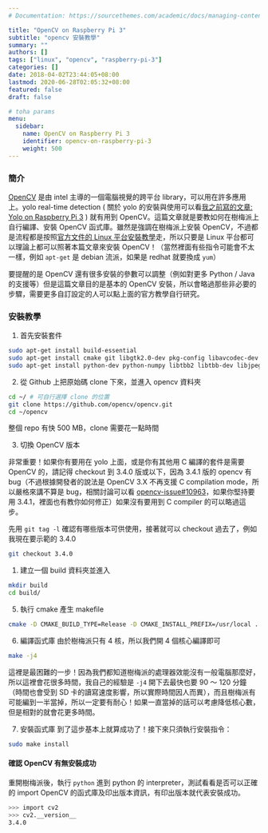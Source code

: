```yaml
---
# Documentation: https://sourcethemes.com/academic/docs/managing-content/

title: "OpenCV on Raspberry Pi 3"
subtitle: "opencv 安裝教學"
summary: ""
authors: []
tags: ["linux", "opencv", "raspberry-pi-3"]
categories: []
date: 2018-04-02T23:44:05+08:00
lastmod: 2020-06-28T02:05:32+08:00
featured: false
draft: false

# toha params
menu:
  sidebar:
    name: OpenCV on Raspberry Pi 3
    identifier: opencv-on-raspberry-pi-3
    weight: 500
---
```


### 簡介
[OpenCV](https://opencv.org/) 是由 intel 主導的一個電腦視覺的跨平台 library，可以用在許多應用上。yolo real-time detection ( 關於 yolo 的安裝與使用可以看[我之前寫的文章: Yolo on Raspberry Pi 3](/posts/yolo-on-raspberry/) ) 就有用到 OpenCV。這篇文章就是要教如何在樹梅派上自行編譯、安裝 OpenCV 函式庫。雖然是強調在樹梅派上安裝 OpenCV，不過都是流程都是按照[官方文件的 Linux 平台安裝教學](https://docs.opencv.org/master/d7/d9f/tutorial_linux_install.html)走，所以只要是 Linux 平台都可以理論上都可以照著本篇文章來安裝 OpenCV！（當然裡面有些指令可能會不太一樣，例如 `apt-get` 是 debian 流派，如果是 redhat 就要換成 `yum`）


要提醒的是 OpenCV 還有很多安裝的參數可以調整（例如對更多 Python / Java 的支援等）但是這篇文章目的是基本的 OpenCV 安裝，所以會略過那些非必要的步驟，需要更多自訂設定的人可以點上面的官方教學自行研究。

### 安裝教學

1. 首先安裝套件
```bash
sudo apt-get install build-essential
sudo apt-get install cmake git libgtk2.0-dev pkg-config libavcodec-dev libavformat-dev libswscale-dev
sudo apt-get install python-dev python-numpy libtbb2 libtbb-dev libjpeg-dev libpng-dev libtiff-dev libjasper-dev libdc1394-22-dev # 這行的套件非必要，可裝可不裝
```

2. 從 Github 上把原始碼 clone 下來，並進入 opencv 資料夾
```bash
cd ~/ # 可自行選擇 clone 的位置
git clone https://github.com/opencv/opencv.git
cd ~/opencv
```
  整個 repo 有快 500 MB，clone 需要花一點時間

3. 切換 OpenCV 版本

  非常重要！如果你有要用在 yolo 上面，或是你有其他用 C 編譯的套件是需要 OpenCV 的，請記得 checkout 到 3.4.0 版或以下，因為 3.4.1 版的 opencv 有 bug（不過根據開發者的說法是 OpenCV 3.X 不再支援 C compilation mode，所以嚴格來講不算是 bug，相關討論可以看 [opencv-issue#10963](https://github.com/opencv/opencv/issues/10963)，如果你堅持要用 3.4.1，裡面也有教你如何修正）如果沒有要用到 C compiler 的可以略過這步。

  先用 `git tag -l` 確認有哪些版本可供使用，接著就可以 checkout 過去了，例如我現在要示範的 3.4.0
```bash
git checkout 3.4.0
```

1. 建立一個 build 資料夾並進入
```bash
mkdir build
cd build/
```

5. 執行 cmake 產生 makefile
```bash
cmake -D CMAKE_BUILD_TYPE=Release -D CMAKE_INSTALL_PREFIX=/usr/local ..
```

6. 編譯函式庫
    由於樹梅派只有 4 核，所以我們開 4 個核心編譯即可
```bash
make -j4
```
這裡是最困難的一步！因為我們都知道樹梅派的處理器效能沒有一般電腦那麼好，所以這裡會花很多時間，我自己的經驗是 `-j4` 開下去最快也要 90 ～ 120 分鐘（時間也會受到 SD 卡的讀寫速度影響，所以實際時間因人而異），而且樹梅派有可能編到一半當掉，所以一定要有耐心！如果一直當掉的話可以考慮降低核心數，但是相對的就會花更多時間。

7. 安裝函式庫
    到了這步基本上就算成功了！接下來只須執行安裝指令：
```bash
sudo make install
```


#### 確認 OpenCV 有無安裝成功

重開樹梅派後，執行 `python` 進到 python 的 interpreter，測試看看是否可以正確的 import OpenCV 的函式庫及印出版本資訊，有印出版本就代表安裝成功。

```bash
>>> import cv2
>>> cv2.__version__
3.4.0
```
